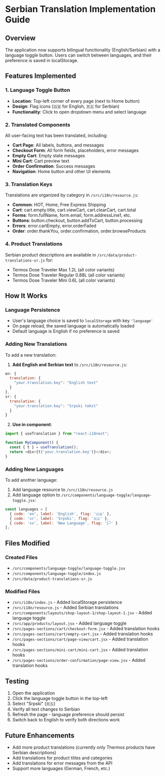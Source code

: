 # Serbian Translation Implementation Guide

## Overview
The application now supports bilingual functionality (English/Serbian) with a language toggle button. Users can switch between languages, and their preference is saved in localStorage.

## Features Implemented

### 1. Language Toggle Button
- **Location**: Top-left corner of every page (next to Home button)
- **Design**: Flag icons (🇬🇧 for English, 🇷🇸 for Serbian)
- **Functionality**: Click to open dropdown menu and select language

### 2. Translated Components
All user-facing text has been translated, including:
- **Cart Page**: All labels, buttons, and messages
- **Checkout Form**: All form fields, placeholders, error messages
- **Empty Cart**: Empty state messages
- **Mini Cart**: Cart preview text
- **Order Confirmation**: Success messages
- **Navigation**: Home button and other UI elements

### 3. Translation Keys
Translations are organized by category in `/src/i18n/resource.js`:
- **Common**: HOT, Home, Free Express Shipping
- **Cart**: cart.empty.title, cart.viewCart, cart.clearCart, cart.total
- **Forms**: form.fullName, form.email, form.addressLine1, etc.
- **Buttons**: button.checkout, button.addToCart, button.processing
- **Errors**: error.cartEmpty, error.orderFailed
- **Order**: order.thankYou, order.confirmation, order.browseProducts

### 4. Product Translations
Serbian product descriptions are available in `/src/data/product-translations-sr.js` for:
- Termos Dose Traveler Max 1.2L (all color variants)
- Termos Dose Traveler Regular 0.88L (all color variants)  
- Termos Dose Traveler Mini 0.6L (all color variants)

## How It Works

### Language Persistence
- User's language choice is saved to `localStorage` with key `'language'`
- On page reload, the saved language is automatically loaded
- Default language is English if no preference is saved

### Adding New Translations
To add a new translation:

1. **Add English and Serbian text** to `/src/i18n/resource.js`:
```javascript
en: {
  translation: {
    "your.translation.key": "English text"
  }
},
sr: {
  translation: {
    "your.translation.key": "Srpski tekst"
  }
}
```

2. **Use in component**:
```javascript
import { useTranslation } from "react-i18next";

function MyComponent() {
  const { t } = useTranslation();
  return <div>{t('your.translation.key')}</div>;
}
```

### Adding New Languages
To add another language:

1. Add language resource to `/src/i18n/resource.js`
2. Add language option to `/src/components/language-toggle/language-toggle.jsx`:
```javascript
const languages = [
  { code: 'en', label: 'English', flag: '🇬🇧' },
  { code: 'sr', label: 'Srpski', flag: '🇷🇸' },
  { code: 'xx', label: 'New Language', flag: '🏳️' }
];
```

## Files Modified

### Created Files
- `/src/components/language-toggle/language-toggle.jsx`
- `/src/components/language-toggle/index.js`
- `/src/data/product-translations-sr.js`

### Modified Files
- `/src/i18n/index.js` - Added localStorage persistence
- `/src/i18n/resource.js` - Added Serbian translations
- `/src/components/layouts/shop-layout-1/shop-layout-1.jsx` - Added language toggle
- `/src/app/products/layout.jsx` - Added language toggle
- `/src/pages-sections/cart/checkout-form.jsx` - Added translation hooks
- `/src/pages-sections/cart/empty-cart.jsx` - Added translation hooks
- `/src/pages-sections/cart/page-view/cart.jsx` - Added translation hooks
- `/src/pages-sections/mini-cart/mini-cart.jsx` - Added translation hooks
- `/src/pages-sections/order-confirmation/page-view.jsx` - Added translation hooks

## Testing
1. Open the application
2. Click the language toggle button in the top-left
3. Select "Srpski" (🇷🇸)
4. Verify all text changes to Serbian
5. Refresh the page - language preference should persist
6. Switch back to English to verify both directions work

## Future Enhancements
- Add more product translations (currently only Thermos products have Serbian descriptions)
- Add translations for product titles and categories
- Add translations for error messages from the API
- Support more languages (German, French, etc.)



